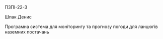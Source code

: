 ПЗПІ-22-3

Шпак Денис

Програмна система для моніторингу та прогнозу погоди для ланцюгів наземних постачань
